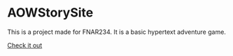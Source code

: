 # AOWStorySite

This is a project made for FNAR234. It is a basic hypertext adventure game.

[Check it out](https://alexhaynes32.github.io/AOWStorySite/)